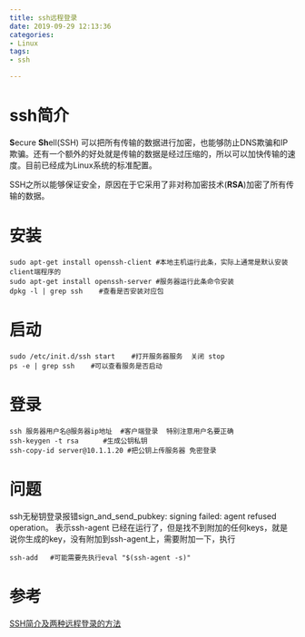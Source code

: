 ```yaml
---
title: ssh远程登录
date: 2019-09-29 12:13:36
categories:
- Linux
tags:
- ssh

---
```


# ssh简介
**S**ecure **Sh**ell(SSH) 可以把所有传输的数据进行加密，也能够防止DNS欺骗和IP欺骗。还有一个额外的好处就是传输的数据是经过压缩的，所以可以加快传输的速度。目前已经成为Linux系统的标准配置。

SSH之所以能够保证安全，原因在于它采用了非对称加密技术(**RSA**)加密了所有传输的数据。

# 安装

	sudo apt-get install openssh-client #本地主机运行此条，实际上通常是默认安装client端程序的
	sudo apt-get install openssh-server #服务器运行此条命令安装
	dpkg -l | grep ssh    #查看是否安装对应包
# 启动
	sudo /etc/init.d/ssh start    #打开服务器服务  关闭 stop
	ps -e | grep ssh    #可以查看服务是否启动
# 登录
	ssh 服务器用户名@服务器ip地址  #客户端登录  特别注意用户名要正确
	ssh-keygen -t rsa      #生成公钥私钥
	ssh-copy-id server@10.1.1.20 #把公钥上传服务器 免密登录
# 问题
ssh无秘钥登录报错sign_and_send_pubkey: signing failed: agent refused operation。
表示ssh-agent 已经在运行了，但是找不到附加的任何keys，就是说你生成的key，没有附加到ssh-agent上，需要附加一下，执行    

	ssh-add   #可能需要先执行eval "$(ssh-agent -s)"

# 参考

[SSH简介及两种远程登录的方法](https://blog.csdn.net/li528405176/article/details/82810342)